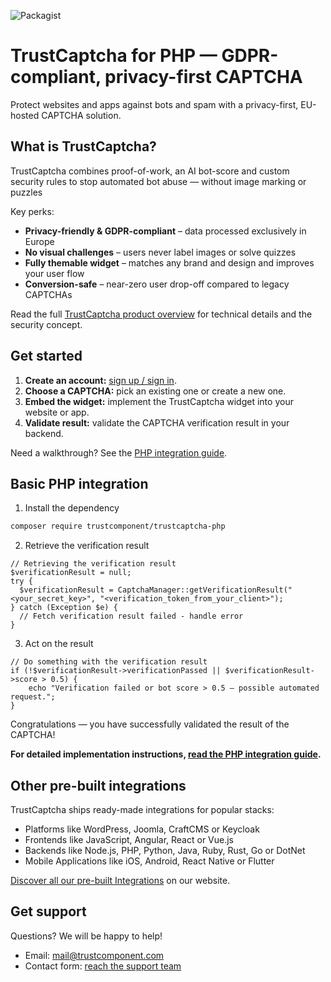![Packagist](https://img.shields.io/packagist/v/trustcomponent/trustcaptcha-php)

# TrustCaptcha for PHP — GDPR-compliant, privacy-first CAPTCHA

Protect websites and apps against bots and spam with a privacy-first, EU-hosted CAPTCHA solution.


## What is TrustCaptcha?

TrustCaptcha combines proof-of-work, an AI bot-score and custom security rules to stop automated bot abuse — without image marking or puzzles

Key perks:
- **Privacy-friendly & GDPR-compliant** – data processed exclusively in Europe
- **No visual challenges** – users never label images or solve quizzes
- **Fully themable widget** – matches any brand and design and improves your user flow
- **Conversion-safe** – near-zero user drop-off compared to legacy CAPTCHAs

Read the full [TrustCaptcha product overview](https://www.trustcomponent.com/en/products/captcha) for technical details and the security concept.


## Get started

1. **Create an account:** [sign up / sign in](https://id.trustcomponent.com/en/signup).
2. **Choose a CAPTCHA:** pick an existing one or create a new one.
3. **Embed the widget:** implement the TrustCaptcha widget into your website or app.
4. **Validate result:** validate the CAPTCHA verification result in your backend.

Need a walkthrough? See the [PHP integration guide](https://www.trustcomponent.com/en/products/captcha/integrations/php-captcha).


## Basic PHP integration

1. Install the dependency
```bash
composer require trustcomponent/trustcaptcha-php
```

2. Retrieve the verification result
```injectablephp
// Retrieving the verification result
$verificationResult = null;
try {
  $verificationResult = CaptchaManager::getVerificationResult("<your_secret_key>", "<verification_token_from_your_client>");
} catch (Exception $e) {
  // Fetch verification result failed - handle error
}
```

3. Act on the result
```injectablephp
// Do something with the verification result
if (!$verificationResult->verificationPassed || $verificationResult->score > 0.5) {
    echo "Verification failed or bot score > 0.5 – possible automated request.";
}
```

Congratulations — you have successfully validated the result of the CAPTCHA!

**For detailed implementation instructions, [read the PHP integration guide](https://www.trustcomponent.com/en/products/captcha/integrations/php-captcha).**


## Other pre-built integrations

TrustCaptcha ships ready-made integrations for popular stacks:
- Platforms like WordPress, Joomla, CraftCMS or Keycloak
- Frontends like JavaScript, Angular, React or Vue.js
- Backends like Node.js, PHP, Python, Java, Ruby, Rust, Go or DotNet
- Mobile Applications like iOS, Android, React Native or Flutter

[Discover all our pre-built Integrations](https://www.trustcomponent.com/en/products/captcha/integrations) on our website.


## Get support

Questions? We will be happy to help!
- Email: [mail@trustcomponent.com](mailto:mail@trustcomponent.com)
- Contact form: [reach the support team](https://www.trustcomponent.com/en/contact-us)
